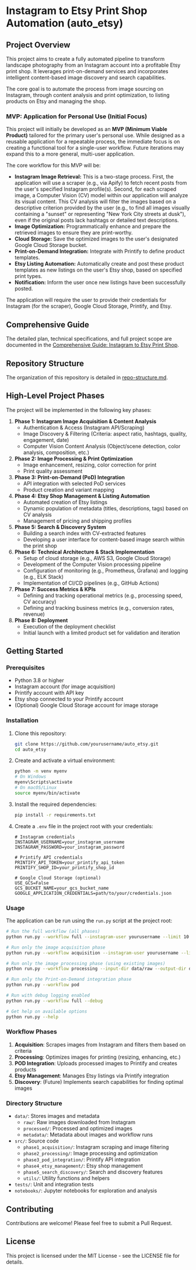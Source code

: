 # Instagram to Etsy Print Shop Automation (auto_etsy)

## Project Overview

This project aims to create a fully automated pipeline to transform landscape photography from an Instagram account into a profitable Etsy print shop. It leverages print-on-demand services and incorporates intelligent content-based image discovery and search capabilities.

The core goal is to automate the process from image sourcing on Instagram, through content analysis and print optimization, to listing products on Etsy and managing the shop.

### MVP: Application for Personal Use (Initial Focus)

This project will initially be developed as an **MVP (Minimum Viable Product)** tailored for the primary user's personal use. While designed as a reusable application for a repeatable process, the immediate focus is on creating a functional tool for a single-user workflow. Future iterations may expand this to a more general, multi-user application.

The core workflow for this MVP will be:

* **Instagram Image Retrieval:** This is a two-stage process. First, the application will use a scraper (e.g., via Apify) to fetch recent posts from the user's specified Instagram profile(s). Second, for each scraped image, a Computer Vision (CV) model within our application will analyze its visual content. This CV analysis will filter the images based on a descriptive criterion provided by the user (e.g., to find all images visually containing a "sunset" or representing "New York City streets at dusk"), even if the original posts lack hashtags or detailed text descriptions.
* **Image Optimization:** Programmatically enhance and prepare the retrieved images to ensure they are print-worthy.
* **Cloud Storage:** Save the optimized images to the user's designated Google Cloud Storage bucket.
* **Print-on-Demand Integration:** Integrate with Printify to define product templates.
* **Etsy Listing Automation:** Automatically create and post these product templates as new listings on the user's Etsy shop, based on specified print types.
* **Notification:** Inform the user once new listings have been successfully posted.

The application will require the user to provide their credentials for Instagram (for the scraper), Google Cloud Storage, Printify, and Etsy.

## Comprehensive Guide

The detailed plan, technical specifications, and full project scope are documented in the [Comprehensive Guide: Instagram to Etsy Print Shop](./Instagram-to-Etsy-Print-Shop%20.md).

## Repository Structure

The organization of this repository is detailed in [repo-structure.md](./repo-structure.md).

## High-Level Project Phases

The project will be implemented in the following key phases:

1. **Phase 1: Instagram Image Acquisition & Content Analysis**
    * Authentication & Access (Instagram API/Scraping)
    * Image Discovery & Filtering (Criteria: aspect ratio, hashtags, quality, engagement, date)
    * Computer Vision Content Analysis (Object/scene detection, color analysis, composition, etc.)
2. **Phase 2: Image Processing & Print Optimization**
    * Image enhancement, resizing, color correction for print
    * Print quality assessment
3. **Phase 3: Print-on-Demand (PoD) Integration**
    * API integration with selected PoD services
    * Product creation and variant mapping
4. **Phase 4: Etsy Shop Management & Listing Automation**
    * Automated creation of Etsy listings
    * Dynamic population of metadata (titles, descriptions, tags) based on CV analysis
    * Management of pricing and shipping profiles
5. **Phase 5: Search & Discovery System**
    * Building a search index with CV-extracted features
    * Developing a user interface for content-based image search within the print shop
6. **Phase 6: Technical Architecture & Stack Implementation**
    * Setup of cloud storage (e.g., AWS S3, Google Cloud Storage)
    * Development of the Computer Vision processing pipeline
    * Configuration of monitoring (e.g., Prometheus, Grafana) and logging (e.g., ELK Stack)
    * Implementation of CI/CD pipelines (e.g., GitHub Actions)
7. **Phase 7: Success Metrics & KPIs**
    * Defining and tracking operational metrics (e.g., processing speed, CV accuracy)
    * Defining and tracking business metrics (e.g., conversion rates, revenue)
8. **Phase 8: Deployment**
    * Execution of the deployment checklist
    * Initial launch with a limited product set for validation and iteration

## Getting Started

### Prerequisites

- Python 3.8 or higher
- Instagram account (for image acquisition)
- Printify account with API key
- Etsy shop connected to your Printify account
- (Optional) Google Cloud Storage account for image storage

### Installation

1. Clone this repository:
   ```bash
   git clone https://github.com/yourusername/auto_etsy.git
   cd auto_etsy
   ```

2. Create and activate a virtual environment:
   ```bash
   python -m venv myenv
   # On Windows
   myenv\Scripts\activate
   # On macOS/Linux
   source myenv/bin/activate
   ```

3. Install the required dependencies:
   ```bash
   pip install -r requirements.txt
   ```

4. Create a `.env` file in the project root with your credentials:
   ```
   # Instagram credentials
   INSTAGRAM_USERNAME=your_instagram_username
   INSTAGRAM_PASSWORD=your_instagram_password
   
   # Printify API credentials
   PRINTIFY_API_TOKEN=your_printify_api_token
   PRINTIFY_SHOP_ID=your_printify_shop_id
   
   # Google Cloud Storage (optional)
   USE_GCS=False
   GCS_BUCKET_NAME=your_gcs_bucket_name
   GOOGLE_APPLICATION_CREDENTIALS=path/to/your/credentials.json
   ```

### Usage

The application can be run using the `run.py` script at the project root:

```bash
# Run the full workflow (all phases)
python run.py --workflow full --instagram-user yourusername --limit 10

# Run only the image acquisition phase
python run.py --workflow acquisition --instagram-user yourusername --limit 5

# Run only the image processing phase (using existing images)
python run.py --workflow processing --input-dir data/raw --output-dir data/processed

# Run only the Print-on-Demand integration phase
python run.py --workflow pod

# Run with debug logging enabled
python run.py --workflow full --debug

# Get help on available options
python run.py --help
```

### Workflow Phases

1. **Acquisition**: Scrapes images from Instagram and filters them based on criteria
2. **Processing**: Optimizes images for printing (resizing, enhancing, etc.)
3. **POD Integration**: Uploads processed images to Printify and creates products
4. **Etsy Management**: Manages Etsy listings via Printify integration
5. **Discovery**: (Future) Implements search capabilities for finding optimal images

### Directory Structure

- `data/`: Stores images and metadata
  - `raw/`: Raw images downloaded from Instagram
  - `processed/`: Processed and optimized images
  - `metadata/`: Metadata about images and workflow runs
- `src/`: Source code
  - `phase1_acquisition/`: Instagram scraping and image filtering
  - `phase2_processing/`: Image processing and optimization
  - `phase3_pod_integration/`: Printify API integration
  - `phase4_etsy_management/`: Etsy shop management
  - `phase5_search_discovery/`: Search and discovery features
  - `utils/`: Utility functions and helpers
- `tests/`: Unit and integration tests
- `notebooks/`: Jupyter notebooks for exploration and analysis

## Contributing

Contributions are welcome! Please feel free to submit a Pull Request.

## License

This project is licensed under the MIT License - see the LICENSE file for details.
